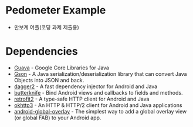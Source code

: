 # Pedometer Example
 - 만보계 어플(코딩 과제 제출용)

# Dependencies
  * [Guava](https://github.com/google/guava) - Google Core Libraries for Java
  * [Gson](https://github.com/google/gson) - A Java serialization/deserialization library that can convert Java Objects into JSON and back.
  * [dagger2](https://google.github.io/dagger/) - A fast dependency injector for Android and Java
  * [butterknife](https://github.com/JakeWharton/butterknife/) - Bind Android views and callbacks to fields and methods.  
  * [retrofit2](https://square.github.io/retrofit/) - A type-safe HTTP client for Android and Java
  * [okhttp3](http://square.github.io/okhttp/) - An HTTP & HTTP/2 client for Android and Java applications 
  * [android-global-overlay](https://github.com/danialgoodwin/android-global-overlay) - The simplest way to add a global overlay view (or global FAB) to your Android app. 
